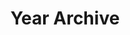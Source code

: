 ---
title         : "Year Archive"
layout        : posts
classes       : wide
permalink     : /year-archive/
author_profile: true
---